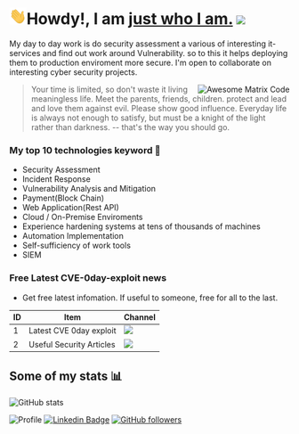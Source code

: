 <h1> <img src="https://raw.githubusercontent.com/ABSphreak/ABSphreak/master/gifs/Hi.gif" height="30px">Howdy!, I am <a href="https://github.com/password123456">just  who I am.</a> <img height="30px" src="https://emojis.slackmojis.com/emojis/images/1531849430/4246/blob-sunglasses.gif?1531849430"></h1>
</h1>

My day to day work is do security assessment a various of interesting it-services and find out work around Vulnerability. so to this it helps deploying them to production enviroment more secure. I'm open to collaborate on interesting cyber security projects.

<img src = 'https://github.com/MarikIshtar007/MarikIshtar007/blob/master/images/matrix.gif' alt = 'Awesome Matrix Code' align='right'/>

> Your time is limited, so don't waste it living meaningless life. Meet the parents, friends, children. 
> protect and lead and love them against evil.
> Please show good influence. 
> Everyday life is always not enough to satisfy, but must be a knight of the light rather than darkness.
> -- that's the way you should go.

### My top 10 technologies keyword :muscle:

- Security Assessment 
- Incident Response 
- Vulnerability Analysis and Mitigation
- Payment(Block Chain) 
- Web Application(Rest API) 
- Cloud / On-Premise Enviroments
- Experience hardening systems at tens of thousands of machines 
- Automation Implementation 
- Self-sufficiency of work tools 
- SIEM 

### Free Latest CVE-0day-exploit news
- Get free latest infomation. If useful to someone, free for all to the last.

ID | Item | Channel
----- | ----- | ----- 
1 | Latest CVE 0day exploit | <a href="https://t.me/a_new_cybersec_vulnerability"> <img src="https://img.shields.io/badge/Telegram-26A5E4.svg?style=for-the-badge&logo=Telegram&logoColor=white"> </a>
2 | Useful Security Articles | <a href="https://t.me/+q9apBoKiu0NmYjBl"> <img src="https://img.shields.io/badge/Telegram-26A5E4.svg?style=for-the-badge&logo=Telegram&logoColor=white"> </a>



## Some of my stats :bar_chart:
![GitHub stats](https://github-readme-stats.vercel.app/api?username=password123456&theme=nord&show_icons=true)
<br>


![Profile](https://komarev.com/ghpvc/?username=password123456)
[![Linkedin Badge](https://img.shields.io/badge/-linkedin-blue?style=flat-square&logo=Linkedin&logoColor=white&link=https://www.linkedin.com/in/linkedin/)](https://www.linkedin.com/in/linkedin/)
[![GitHub followers](https://img.shields.io/github/followers/password123456?style=social)](https://www.github.com/password123456)
